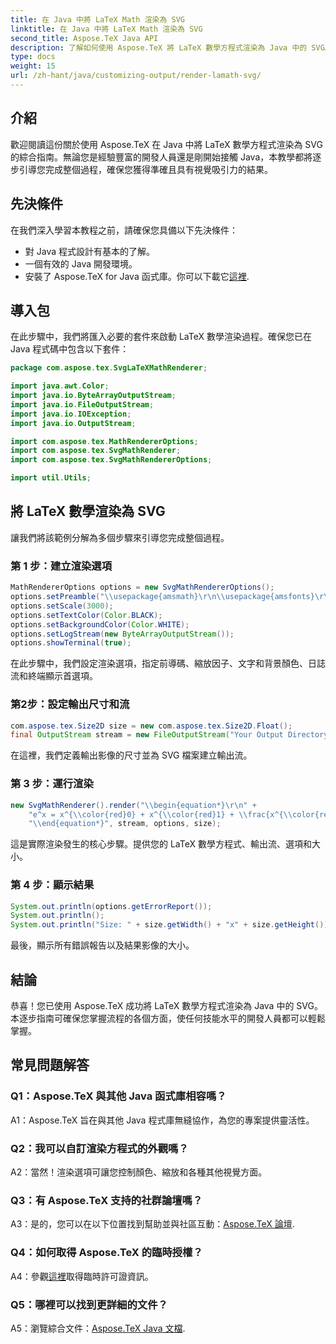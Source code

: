 ```yaml
---
title: 在 Java 中將 LaTeX Math 渲染為 SVG
linktitle: 在 Java 中將 LaTeX Math 渲染為 SVG
second_title: Aspose.TeX Java API
description: 了解如何使用 Aspose.TeX 將 LaTeX 數學方程式渲染為 Java 中的 SVG。按照我們的逐步指南獲得準確且具有視覺吸引力的結果。
type: docs
weight: 15
url: /zh-hant/java/customizing-output/render-lamath-svg/
---
```

## 介紹

歡迎閱讀這份關於使用 Aspose.TeX 在 Java 中將 LaTeX 數學方程式渲染為 SVG 的綜合指南。無論您是經驗豐富的開發人員還是剛開始接觸 Java，本教學都將逐步引導您完成整個過程，確保您獲得準確且具有視覺吸引力的結果。 

## 先決條件

在我們深入學習本教程之前，請確保您具備以下先決條件：

- 對 Java 程式設計有基本的了解。
- 一個有效的 Java 開發環境。
- 安裝了 Aspose.TeX for Java 函式庫。你可以下載它[這裡](https://releases.aspose.com/tex/java/).

## 導入包

在此步驟中，我們將匯入必要的套件來啟動 LaTeX 數學渲染過程。確保您已在 Java 程式碼中包含以下套件：

```java
package com.aspose.tex.SvgLaTeXMathRenderer;

import java.awt.Color;
import java.io.ByteArrayOutputStream;
import java.io.FileOutputStream;
import java.io.IOException;
import java.io.OutputStream;

import com.aspose.tex.MathRendererOptions;
import com.aspose.tex.SvgMathRenderer;
import com.aspose.tex.SvgMathRendererOptions;

import util.Utils;
```

## 將 LaTeX 數學渲染為 SVG

讓我們將該範例分解為多個步驟來引導您完成整個過程。

### 第 1 步：建立渲染選項

```java
MathRendererOptions options = new SvgMathRendererOptions();
options.setPreamble("\\usepackage{amsmath}\r\n\\usepackage{amsfonts}\r\n\\usepackage{amssymb}\r\n\\usepackage{color}");
options.setScale(3000);
options.setTextColor(Color.BLACK);
options.setBackgroundColor(Color.WHITE);
options.setLogStream(new ByteArrayOutputStream());
options.showTerminal(true);
```

在此步驟中，我們設定渲染選項，指定前導碼、縮放因子、文字和背景顏色、日誌流和終端顯示首選項。

### 第2步：設定輸出尺寸和流

```java
com.aspose.tex.Size2D size = new com.aspose.tex.Size2D.Float();
final OutputStream stream = new FileOutputStream("Your Output Directory" + "math-formula.svg");
```

在這裡，我們定義輸出影像的尺寸並為 SVG 檔案建立輸出流。

### 第 3 步：運行渲染

```java
new SvgMathRenderer().render("\\begin{equation*}\r\n" +
    "e^x = x^{\\color{red}0} + x^{\\color{red}1} + \\frac{x^{\\color{red}2}}{2} + \\frac{x^{\\color{red}3}}{6} + \\cdots = \\sum_{n\\geq 0} \\frac{x^{\\color{red}n}}{n!}\r\n" +
    "\\end{equation*}", stream, options, size);
```

這是實際渲染發生的核心步驟。提供您的 LaTeX 數學方程式、輸出流、選項和大小。

### 第 4 步：顯示結果

```java
System.out.println(options.getErrorReport());
System.out.println();
System.out.println("Size: " + size.getWidth() + "x" + size.getHeight());
```

最後，顯示所有錯誤報告以及結果影像的大小。

## 結論

恭喜！您已使用 Aspose.TeX 成功將 LaTeX 數學方程式渲染為 Java 中的 SVG。本逐步指南可確保您掌握流程的各個方面，使任何技能水平的開發人員都可以輕鬆掌握。

## 常見問題解答

### Q1：Aspose.TeX 與其他 Java 函式庫相容嗎？

A1：Aspose.TeX 旨在與其他 Java 程式庫無縫協作，為您的專案提供靈活性。

### Q2：我可以自訂渲染方程式的外觀嗎？

A2：當然！渲染選項可讓您控制顏色、縮放和各種其他視覺方面。

### Q3：有 Aspose.TeX 支持的社群論壇嗎？

 A3：是的，您可以在以下位置找到幫助並與社區互動：[Aspose.TeX 論壇](https://forum.aspose.com/c/tex/47).

### Q4：如何取得 Aspose.TeX 的臨時授權？

 A4：參觀[這裡](https://purchase.aspose.com/temporary-license/)取得臨時許可證資訊。

### Q5：哪裡可以找到更詳細的文件？

 A5：瀏覽綜合文件：[Aspose.TeX Java 文檔](https://reference.aspose.com/tex/java/).